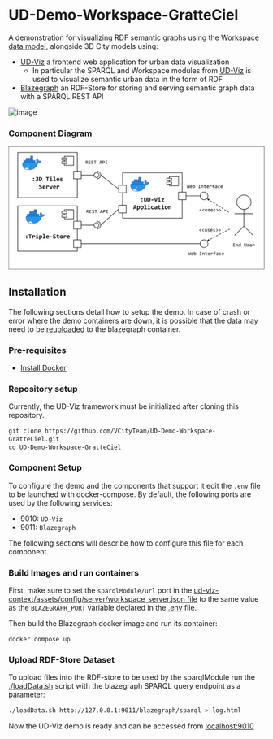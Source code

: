 # UD-Demo-Workspace-GratteCiel

A demonstration for visualizing RDF semantic graphs using the [Workspace data model](https://hal.science/hal-02454953/file/article.pdf), alongside 3D City models using:
* [UD-Viz](https://github.com/VCityTeam/UD-Viz) a frontend web application for urban data visualization
  * In particular the SPARQL and Workspace modules from [UD-Viz](https://github.com/VCityTeam/UD-Viz) is used to visualize semantic urban data in the form of RDF
* [Blazegraph](https://blazegraph.com/) an RDF-Store for storing and serving semantic graph data with a SPARQL REST API

![image](https://github.com/VCityTeam/UD-Demo-Workspace-GratteCiel/assets/23373264/27f9d2b0-ca1e-4779-a213-ba6447f16785)

### Component Diagram
![SPARQL POC Component Diagram](./UD-Demo_SPARQL_POC_Component_Diagram.svg)

## Installation

The following sections detail how to setup the demo. In case of crash or error where the demo containers are down, it is possible that the data may need to be [reuploaded](#upload-rdf-store-dataset) to the blazegraph container.

### Pre-requisites 

* [Install Docker](https://docs.docker.com/engine/install/)

### Repository setup
Currently, the UD-Viz framework must be initialized after cloning this repository.
```
git clone https://github.com/VCityTeam/UD-Demo-Workspace-GratteCiel.git
cd UD-Demo-Workspace-GratteCiel
```

### Component Setup
To configure the demo and the components that support it edit the `.env` file to be launched with docker-compose. By default, the following ports are used by the following services:
- 9010: `UD-Viz`
- 9011: `Blazegraph`

The following sections will describe how to configure this file for each component. 

### Build Images and run containers
First, make sure to set the `sparqlModule/url` port in the [ud-viz-context/assets/config/server/workspace_server.json file](./ud-viz-context/assets/config/server/workspace_server.json) to the same value as the `BLAZEGRAPH_PORT` variable declared in the [.env](./.env) file.

Then build the Blazegraph docker image and run its container:
```
docker compose up
```

### Upload RDF-Store Dataset
To upload files into the RDF-store to be used by the sparqlModule run the [./loadData.sh](./loadData.sh) script with the blazegraph SPARQL query endpoint as a parameter: 
```bash
./loadData.sh http://127.0.0.1:9011/blazegraph/sparql > log.html
```

Now the UD-Viz demo is ready and can be accessed from [localhost:9010](http://localhost:9010)
